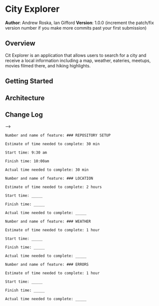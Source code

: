 # City Explorer

**Author**: Andrew Roska, Ian Gifford
**Version**: 1.0.0 (increment the patch/fix version number if you make more commits past your first submission)

## Overview
Cit Explorer is an application that allows users to search for a city and receive a local information including a map, weather, eateries, meetups, movies filmed there, and hiking highlights.

## Getting Started
<!-- What are the steps that a user must take in order to build this app on their own machine and get it running? -->

## Architecture
<!-- Provide a detailed description of the application design. What technologies (languages, libraries, etc) you're using, and any other relevant design information. -->

## Change Log
<!-- Use this area to document the iterative changes made to your application as each feature is successfully implemented. Use time stamps. Here's an examples:

01-01-2001 4:59pm - Application now has a fully-functional express server, with a GET route for the location resource.

## Credits and Collaborations
<!-- Give credit (and a link) to other people or resources that helped you build this application. -->
-->

```
Number and name of feature: ### REPOSITORY SETUP

Estimate of time needed to complete: 30 min

Start time: 9:30 am

Finish time: 10:00am

Actual time needed to complete: 30 min
```

```
Number and name of feature: ### LOCATION

Estimate of time needed to complete: 2 hours

Start time: _____

Finish time: _____

Actual time needed to complete: _____
```

```
Number and name of feature: ### WEATHER

Estimate of time needed to complete: 1 hour

Start time: _____

Finish time: _____

Actual time needed to complete: _____
```

```
Number and name of feature: ### ERRORS

Estimate of time needed to complete: 1 hour

Start time: _____

Finish time: _____

Actual time needed to complete: _____
```

